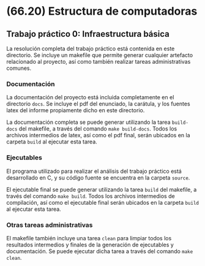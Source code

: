 # (66.20) Estructura de computadoras

## Trabajo práctico 0: Infraestructura básica

La resolución completa del trabajo práctico está contenida en este directorio.
Se incluye un makefile que permite generar cualquier artefacto relacionado al
proyecto, así como también realizar tareas administrativas comunes.

### Documentación

La documentación del proyecto está incluida completamente en el directorio
`docs`. Se incluye el pdf del enunciado, la carátula, y los fuentes latex del
informe propiamente dicho en este directorio.

La documentación completa se puede generar utilizando la tarea `build-docs` del
makefile, a través del comando `make build-docs`. Todos los archivos
intermedios de latex, así como el pdf final, serán ubicados en la carpeta
`build` al ejecutar esta tarea.

### Ejecutables

El programa utilizado para realizar el análisis del trabajo práctico está
desarrollado en C, y su código fuente se encuentra en la carpeta `source`.

El ejecutable final se puede generar utilizando la tarea `build` del makefile,
a través del comando `make build`. Todos los archivos intermedios de
compilación, así como el ejecutable final serán ubicados en la carpeta `build`
al ejecutar esta tarea.

### Otras tareas administrativas

El makefile también incluye una tarea `clean` para limpiar todos los resultados
intermedios y finales de la generación de ejecutables y documentación. Se puede
ejecutar dicha tarea a través del comando `make clean`.

